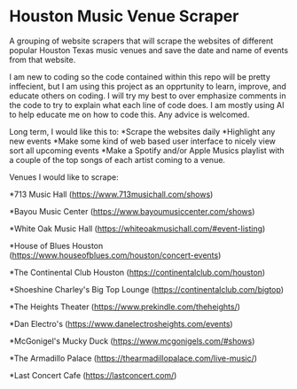 # Houston Music Venue Scraper
A grouping of website scrapers that will scrape the websites of different popular Houston Texas music venues and save the date and name of events from that website.

I am new to coding so the code contained within this repo will be pretty inffecient, but I am using this project as an opprtunity to learn, improve, and educate others on coding. I will try my best to over emphasize comments in the code to try to explain what each line of code does. I am mostly using AI to help educate me on how to code this. Any advice is welcomed. 

Long term, I would like this to: 
*Scrape the websites daily
*Highlight any new events
*Make some kind of web based user interface to nicely view sort all upcoming events
*Make a Spotify and/or Apple Musics playlist with a couple of the top songs of each artist coming to a venue.

Venues I would like to scrape:

*713 Music Hall (https://www.713musichall.com/shows)

*Bayou Music Center (https://www.bayoumusiccenter.com/shows)

*White Oak Music Hall (https://whiteoakmusichall.com/#event-listing)

*House of Blues Houston (https://www.houseofblues.com/houston/concert-events)

*The Continental Club Houston (https://continentalclub.com/houston)

*Shoeshine Charley's Big Top Lounge (https://continentalclub.com/bigtop)

*The Heights Theater (https://www.prekindle.com/theheights/)

*Dan Electro's (https://www.danelectrosheights.com/events)

*McGonigel's Mucky Duck (https://www.mcgonigels.com/#shows)

*The Armadillo Palace (https://thearmadillopalace.com/live-music/)

*Last Concert Cafe (https://lastconcert.com/)

